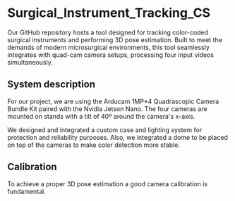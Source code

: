 # Surgical_Instrument_Tracking_CS
Our GitHub repository hosts a tool designed for tracking color-coded surgical instruments and performing 3D pose estimation. Built to meet the demands of modern microsurgical environments, this tool seamlessly integrates with quad-cam camera setups, processing four input videos simultaneously.

## System description
For our project, we are using the Arducam 1MP*4 Quadrascopic Camera Bundle Kit paired with the Nvidia Jetson Nano. The four cameras are mounted on stands with a tilt of 40º around the camera's x-axis.

We designed and integrated a custom case and lighting system for protection and reliability purposes. Also, we integrated a dome to be placed on top of the cameras to make color detection more stable.

## Calibration
To achieve a proper 3D pose estimation a good camera calibration is fundamental. 
